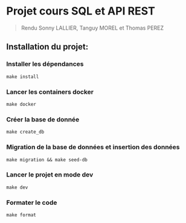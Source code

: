 # Projet cours SQL et API REST

> Rendu Sonny LALLIER, Tanguy MOREL et Thomas PEREZ

## Installation du projet:

### Installer les dépendances

```console
make install
```

### Lancer les containers docker

```console
make docker
```

### Créer la base de donnée

```console
make create_db
```

### Migration de la base de données et insertion des données

```console
make migration && make seed-db
```

### Lancer le projet en mode dev

```console
make dev
```

### Formater le code

```console
make format
```
